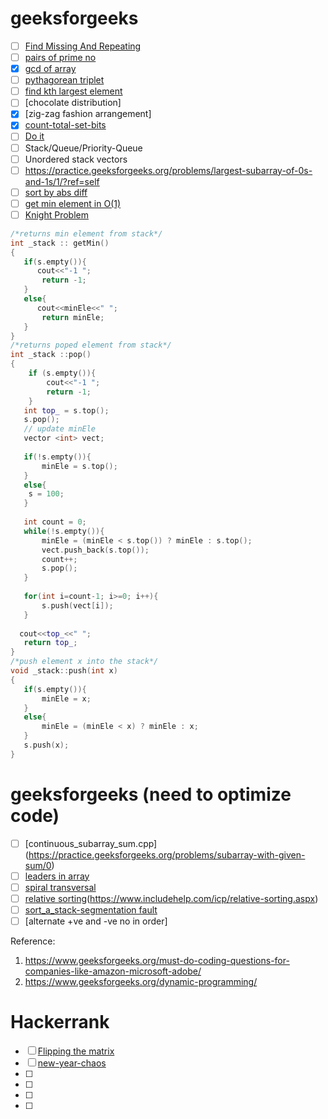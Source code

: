 
# geeksforgeeks
- [ ]  [Find Missing And Repeating](https://practice.geeksforgeeks.org/problems/find-missing-and-repeating/0)
- [ ] [pairs of prime no](https://practice.geeksforgeeks.org/problems/pairs-of-prime-number/0/?track=interview-mathematical&batchId=117)
- [x] [gcd of array](https://practice.geeksforgeeks.org/problems/gcd-of-array/0/?track=interview-mathematical&batchId=117)
- [ ] [pythagorean triplet]()
- [ ] [find kth largest element](https://practice.geeksforgeeks.org/problems/kth-largest-element-in-a-stream/0)
- [ ] [chocolate distribution]
- [x] [zig-zag fashion arrangement]
- [x] [count-total-set-bits](https://practice.geeksforgeeks.org/problems/count-total-set-bits/0)
- [ ] [Do it](https://practice.geeksforgeeks.org/problems/three-great-candidates/0/?ref=self)
- [ ] Stack/Queue/Priority-Queue
- [ ] Unordered stack vectors
- [ ] https://practice.geeksforgeeks.org/problems/largest-subarray-of-0s-and-1s/1/?ref=self
- [ ] [sort by abs diff](https://practice.geeksforgeeks.org/problems/sort-by-absolute-difference/0/?ref=self)
- [ ] [get min element in O(1)](https://practice.geeksforgeeks.org/problems/get-minimum-element-from-stack/1/?ref=self)
- [ ] [Knight Problem](https://practice.geeksforgeeks.org/problems/knight-walk/0)
```c++
/*returns min element from stack*/
int _stack :: getMin()
{
   if(s.empty()){
      cout<<"-1 ";
       return -1;
   }
   else{
      cout<<minEle<<" ";
       return minEle;
   }
}
/*returns poped element from stack*/
int _stack ::pop()
{
    if (s.empty()){
        cout<<"-1 ";
        return -1;
    }
   int top_ = s.top();
   s.pop();
   // update minEle
   vector <int> vect;
   
   if(!s.empty()){
       minEle = s.top();
   }
   else{
    s = 100;
   }
   
   int count = 0;
   while(!s.empty()){
       minEle = (minEle < s.top()) ? minEle : s.top();
       vect.push_back(s.top());
       count++;
       s.pop();
   }
   
   for(int i=count-1; i>=0; i++){
       s.push(vect[i]);
   }
   
  cout<<top_<<" ";
   return top_;
}
/*push element x into the stack*/
void _stack::push(int x)
{
   if(s.empty()){
       minEle = x;
   }
   else{
       minEle = (minEle < x) ? minEle : x;
   }
   s.push(x);
}
```


# geeksforgeeks (need to optimize code)
- [ ] [continuous_subarray_sum.cpp] (https://practice.geeksforgeeks.org/problems/subarray-with-given-sum/0)
- [ ] [leaders in array](https://practice.geeksforgeeks.org/problems/leaders-in-an-array/0)
- [ ] [spiral transversal](https://practice.geeksforgeeks.org/problems/spirally-traversing-a-matrix/0)
- [ ] [relative sorting](https://practice.geeksforgeeks.org/problems/relative-sorting/0)(https://www.includehelp.com/icp/relative-sorting.aspx)
- [ ] [sort_a_stack-segmentation fault](https://www.geeksforgeeks.org/stack-in-cpp-stl/) 
- [ ] [alternate +ve and -ve no in order]

Reference: 
1. https://www.geeksforgeeks.org/must-do-coding-questions-for-companies-like-amazon-microsoft-adobe/
2. https://www.geeksforgeeks.org/dynamic-programming/


# Hackerrank
- [ ] [Flipping the matrix](https://www.hackerrank.com/challenges/flipping-the-matrix/problem)
- [ ] [new-year-chaos](https://www.hackerrank.com/challenges/new-year-chaos/problem)
- [ ]
- [ ]
- [ ]
- [ ]
